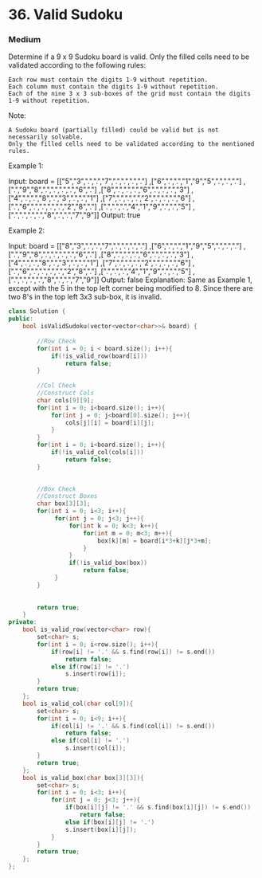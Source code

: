 # 36. Valid Sudoku
### Medium

Determine if a 9 x 9 Sudoku board is valid. Only the filled cells need to be validated according to the following rules:

    Each row must contain the digits 1-9 without repetition.
    Each column must contain the digits 1-9 without repetition.
    Each of the nine 3 x 3 sub-boxes of the grid must contain the digits 1-9 without repetition.

Note:

    A Sudoku board (partially filled) could be valid but is not necessarily solvable.
    Only the filled cells need to be validated according to the mentioned rules.

 

Example 1:

Input: board = 
[["5","3",".",".","7",".",".",".","."]
,["6",".",".","1","9","5",".",".","."]
,[".","9","8",".",".",".",".","6","."]
,["8",".",".",".","6",".",".",".","3"]
,["4",".",".","8",".","3",".",".","1"]
,["7",".",".",".","2",".",".",".","6"]
,[".","6",".",".",".",".","2","8","."]
,[".",".",".","4","1","9",".",".","5"]
,[".",".",".",".","8",".",".","7","9"]]
Output: true

Example 2:

Input: board = 
[["8","3",".",".","7",".",".",".","."]
,["6",".",".","1","9","5",".",".","."]
,[".","9","8",".",".",".",".","6","."]
,["8",".",".",".","6",".",".",".","3"]
,["4",".",".","8",".","3",".",".","1"]
,["7",".",".",".","2",".",".",".","6"]
,[".","6",".",".",".",".","2","8","."]
,[".",".",".","4","1","9",".",".","5"]
,[".",".",".",".","8",".",".","7","9"]]
Output: false
Explanation: Same as Example 1, except with the 5 in the top left corner being modified to 8. Since there are two 8's in the top left 3x3 sub-box, it is invalid.

```cpp
class Solution {
public:
    bool isValidSudoku(vector<vector<char>>& board) {
        
        //Row Check
        for(int i = 0; i < board.size(); i++){
            if(!is_valid_row(board[i]))
                return false;
        }
        
        //Col Check
        //Construct Cols
        char cols[9][9];
        for(int i = 0; i<board.size(); i++){
            for(int j = 0; j<board[0].size(); j++){
                cols[j][i] = board[i][j];
            }
        }
        for(int i = 0; i<board.size(); i++){
            if(!is_valid_col(cols[i]))
                return false;
        }

        
        //Box Check
        //Construct Boxes
        char box[3][3];
        for(int i = 0; i<3; i++){
             for(int j = 0; j<3; j++){
                 for(int k = 0; k<3; k++){
                     for(int m = 0; m<3; m++){
                         box[k][m] = board[i*3+k][j*3+m];
                     }
                 }
                 if(!is_valid_box(box))
                     return false;
             }
        }
        
        
        return true;
    }
private:
    bool is_valid_row(vector<char> row){
        set<char> s;
        for(int i = 0; i<row.size(); i++){
            if(row[i] != '.' && s.find(row[i]) != s.end())
                return false;
            else if(row[i] != '.')
                s.insert(row[i]);
        }
        return true;
    };
    bool is_valid_col(char col[9]){
        set<char> s;
        for(int i = 0; i<9; i++){
            if(col[i] != '.' && s.find(col[i]) != s.end())
                return false;
            else if(col[i] != '.')
                s.insert(col[i]);
        }
        return true;
    };
    bool is_valid_box(char box[3][3]){
        set<char> s;
        for(int i = 0; i<3; i++){
            for(int j = 0; j<3; j++){
                if(box[i][j] != '.' && s.find(box[i][j]) != s.end())
                    return false;
                else if(box[i][j] != '.')
                s.insert(box[i][j]);
            }
        }
        return true;
    };
};
```